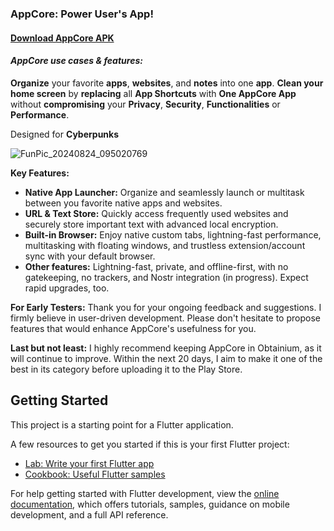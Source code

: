 ### AppCore: Power User's App! 

#### [Download AppCore APK](https://github.com/iefanx/AppCore/releases)

#### *AppCore use cases & features:*
**Organize** your favorite **apps**, **websites**, and **notes** into one **app**. 
**Clean your home screen**  by **replacing** all **App Shortcuts** with **One AppCore App** without **compromising** your **Privacy**, **Security**, **Functionalities** or **Performance**. 

Designed for **Cyberpunks**

![FunPic_20240824_095020769](https://github.com/user-attachments/assets/ef5cb24c-d0b4-46f3-bdd3-11603f3b20fc)

**Key Features:**

* **Native App Launcher:** Organize and seamlessly launch or multitask between you favorite native apps and websites.
* **URL & Text Store:** Quickly access frequently used websites and securely store important text with advanced local encryption.
* **Built-in Browser:** Enjoy native custom tabs, lightning-fast performance, multitasking with floating windows, and trustless extension/account sync with your default browser.
* **Other features:** Lightning-fast, private, and offline-first, with no gatekeeping, no trackers, and Nostr integration (in progress). Expect rapid upgrades, too.

**For Early Testers:** Thank you for your ongoing feedback and suggestions. I firmly believe in user-driven development. Please don't hesitate to propose features that would enhance AppCore's usefulness for you.

**Last but not least:** I highly recommend keeping AppCore in Obtainium, as it will continue to improve. Within the next 20 days, I aim to make it one of the best in its category before uploading it to the Play Store.

## Getting Started

This project is a starting point for a Flutter application.

A few resources to get you started if this is your first Flutter project:

- [Lab: Write your first Flutter app](https://docs.flutter.dev/get-started/codelab)
- [Cookbook: Useful Flutter samples](https://docs.flutter.dev/cookbook)

For help getting started with Flutter development, view the
[online documentation](https://docs.flutter.dev/), which offers tutorials,
samples, guidance on mobile development, and a full API reference.
